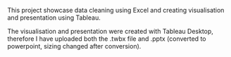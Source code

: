 This project showcase data cleaning using Excel and creating visualisation and presentation using Tableau.

The visualisation and presentation were created with Tableau Desktop, therefore I have uploaded both the .twbx file and .pptx (converted to powerpoint, sizing changed after conversion).

